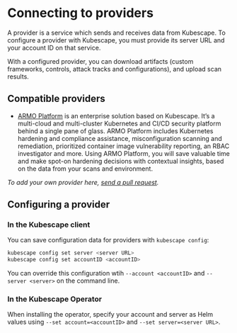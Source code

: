 # Connecting to providers

A provider is a service which sends and receives data from Kubescape.  To configure a provider with Kubescape, you must provide its server URL and your account ID on that service.

With a configured provider, you can download artifacts (custom frameworks, controls, attack tracks and configurations), and upload scan results.

## Compatible providers

* [ARMO Platform](https://cloud.armosec.io/account/sign-up?utm_source=kubescapeio) is an enterprise solution based on Kubescape. It’s a multi-cloud and multi-cluster Kubernetes and CI/CD security platform behind a single pane of glass. ARMO Platform includes Kubernetes hardening and compliance assistance, misconfiguration scanning and remediation, prioritized container image vulnerability reporting, an RBAC investigator and more. Using ARMO Platform, you will save valuable time and make spot-on hardening decisions with contextual insights, based on the data from your scans and environment.

_To add your own provider here, [send a pull request](https://github.com/kubescape/kubescape.io/)._

## Configuring a provider

### In the Kubescape client

You can save configuration data for providers with `kubescape config`:

```sh
kubescape config set server <server URL>
kubescape config set accountID <accountID>
```

You can override this configuration wtih `--account <accountID>` and `--server <server>` on the command line.

### In the Kubescape Operator

When installing the operator, specify your account and server as Helm values using  `--set account=<accountID>` and `--set server=<server URL>`.
